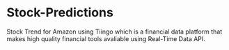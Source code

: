 # Stock-Predictions

Stock Trend for Amazon using Tiingo which is a financial data platform that makes high quality financial tools avaliable using  Real-Time Data API.
